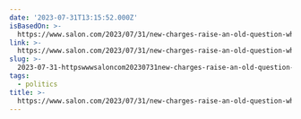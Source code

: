 ```yaml
---
date: '2023-07-31T13:15:52.000Z'
isBasedOn: >-
  https://www.salon.com/2023/07/31/new-charges-raise-an-old-question-why-are-so-many-people-willing-to-risk-it-all-for-donald-trump/
link: >-
  https://www.salon.com/2023/07/31/new-charges-raise-an-old-question-why-are-so-many-people-willing-to-risk-it-all-for-donald-trump/
slug: >-
  2023-07-31-httpswwwsaloncom20230731new-charges-raise-an-old-question-why-are-so-many-people-willing-to-risk-it-all-for-donald-trump
tags:
  - politics
title: >-
  https://www.salon.com/2023/07/31/new-charges-raise-an-old-question-why-are-so-many-people-willing-to-risk-it-all-for-donald-trump/
---
```


